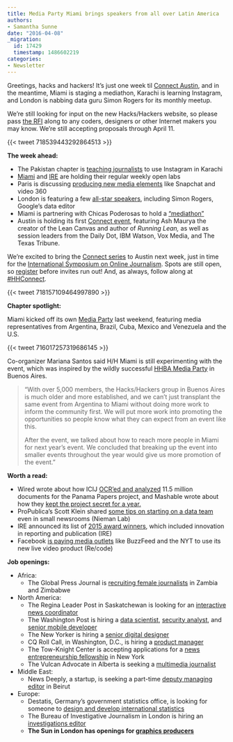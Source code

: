 ```yaml
---
title: Media Party Miami brings speakers from all over Latin America
authors:
- Samantha Sunne
date: "2016-04-08"
_migration:
  id: 17429
  timestamp: 1486602219
categories:
- Newsletter
---
```


Greetings, hacks and hackers! It’s just one week til [Connect Austin][1], and in the meantime, Miami is staging a mediathon, Karachi is learning Instagram, and London is nabbing data guru Simon Rogers for its monthly meetup.

We’re still looking for input on the new Hacks/Hackers website, so please pass [the RFI][2] along to any coders, designers or other Internet makers you may know. We’re still accepting proposals through April 11.

{{< tweet 718539443292864513 >}}

**The week ahead:**

  * The Pakistan chapter is [teaching journalists][3] to use Instagram in Karachi
  * [Miami][4] and [IRE][5] are holding their regular weekly open labs
  * Paris is discussing [producing new media elements][6] like Snapchat and video 360
  * London is featuring a few [all-star speakers][7], including Simon Rogers, Google’s data editor
  * Miami is partnering with Chicas Poderosas to hold a [“mediathon”][8]
  * Austin is holding its first [Connect event][9], featuring Ash Maurya the creator of the Lean Canvas and author of _Running Lean,_ as well as session leaders from the Daily Dot, IBM Watson, Vox Media, and The Texas Tribune.

We’re excited to bring the [Connect series][10] to Austin next week, just in time for the [International Symposium on Online Journalism][11]. Spots are still open, so [register][1] before invites run out! And, as always, follow along at [#HHConnect][12].

{{< tweet 718157109464997890 >}}

**Chapter spotlight:**

Miami kicked off its own [Media Party][13] last weekend, featuring media representatives from Argentina, Brazil, Cuba, Mexico and Venezuela and the U.S.

{{< tweet 716017257319686145 >}}

Co-organizer Mariana Santos said H/H Miami is still experimenting with the event, which was inspired by the wildly successful [HHBA Media Party][14] in Buenos Aires.

> “With over 5,000 members, the Hacks/Hackers group in Buenos Aires is much older and more established, and we can’t just transplant the same event from Argentina to Miami without doing more work to inform the community first. We will put more work into promoting the opportunities so people know what they can expect from an event like this.
>
> After the event, we talked about how to reach more people in Miami for next year’s event. We concluded that breaking up the event into smaller events throughout the year would give us more promotion of the event.”

**Worth a read:**

  * Wired wrote about how ICIJ [OCR’ed and analyzed][15] 11.5 million documents for the Panama Papers project, and Mashable wrote about how they [kept the project secret for a year.][16]
  * ProPublica’s Scott Klein shared [some tips on starting on a data team][17] even in small newsrooms (Nieman Lab)
  * IRE announced its list of [2015 award winners][18], which included innovation in reporting and publication (IRE)
  * Facebook [is paying media outlets][19] like BuzzFeed and the NYT to use its new live video product (Re/code)

**Job openings:**

  * Africa:
      * The Global Press Journal is [recruiting female journalists][20] in Zambia and Zimbabwe
  * North America:
      * The Regina Leader Post in Saskatchewan is looking for an [interactive news coordinator][21]
      * The Washington Post is hiring a [data scientist][22], [security analyst][23], and [senior mobile developer][24]
      * The New Yorker is hiring a [senior digital designer][25]
      * CQ Roll Call, in Washington, D.C., is hiring a [product manager][26]
      * The Tow-Knight Center is accepting applications for a [news entrepreneurship fellowship][27] in New York
      * The Vulcan Advocate in Alberta is seeking a [multimedia journalist][28]
  * Middle East:
      * News Deeply, a startup, is seeking a part-time [deputy managing editor][29] in Beirut
  * Europe:
      * Destatis, Germany’s government statistics office, is looking for someone to [design and develop international statistics][30]
      * The Bureau of Investigative Journalism in London is hiring an [investigations editor][31]
      * **The Sun in London has openings for [graphics producers][32]**

 [1]: https://www.eventbrite.com/e/hackshackers-connect-austin-april-14-registration-22577580150?nomo=1&aff=newsletter
 [2]: https://docs.google.com/document/d/1P4YfJrcTo9rA1UbcLDXI2QpdcndfquqNDFAFO0c51M0/edit
 [3]: http://hackshackers.pk/trainings/training-journalists-instagram/
 [4]: http://www.meetup.com/Hacks-Hackers-Miami/
 [5]: http://www.meetup.com/hackshackersIRE/
 [6]: http://www.meetup.com/Hacks-Hackers-Paris/events/230017772/
 [7]: http://www.meetup.com/HacksHackersLondon/events/229126743/
 [8]: http://www.meetup.com/Hacks-Hackers-Miami/events/230072252/
 [9]: http://connect.hackshackers.com/event/austin/
 [10]: http://connect.hackshackers.com
 [11]: https://online.journalism.utexas.edu/
 [12]: https://twitter.com/search?q=%23hhconnect
 [13]: http://mediapartymiami.com/
 [14]: http://mediaparty.info/
 [15]: http://www.wired.co.uk/news/archive/2016-04/04/panama-papers-data-leak-how-analysed-amount
 [16]: http://mashable.com/2016/04/04/panama-papers-media/#uAQI9Me8sgqH
 [17]: http://www.niemanlab.org/2016/04/want-to-start-a-small-data-journalism-team-in-your-newsroom-here-are-8-steps/
 [18]: http://ire.org/awards/ire-awards/winners/2015-ire-award-winners/#.VwbrMxIrLVo
 [19]: http://recode.net/2016/04/06/facebook-paying-media-partners-like-buzzfeed-to-livestream/
 [20]: http://ijnet.org/en/opportunities/global-press-institute-seeks-aspiring-journalists-zimbabwe-zambia
 [21]: http://www.jeffgaulin.com/jobs/JobDetails.asp?id=21888
 [22]: https://washpost.wd5.myworkdayjobs.com/en-US/washingtonpostcareers/job/DC-Washington-TWP-Headquarters/Data-Scientist_JR-90268336
 [23]: https://washpost.wd5.myworkdayjobs.com/en-US/washingtonpostcareers/job/DC-Washington-TWP-Headquarters/Security-Analyst_JR-90268265
 [24]: https://washpost.wd5.myworkdayjobs.com/en-US/washingtonpostcareers/job/DC-Washington-TWP-Headquarters/Senior-Mobile-Developer---Android---VA---DC---MD_JR-90268268
 [25]: https://www.linkedin.com/jobs2/view/118757817?trk=nn
 [26]: https://careers-economist.icims.com/jobs/2473/product-manager---cq-roll-call/job?hub=6&mobile=false&width=1293&height=500&bga=true&needsRedirect=false&jan1offset=-300&jun1offset=-240
 [27]: http://ijnet.org/en/opportunities/tow-knight-entrepreneurial-journalism-fellowship-open-worldwide
 [28]: http://www.jeffgaulin.com/jobs/JobDetails.asp?id=21891
 [29]: https://www.journalismjobs.com/job-listings/1629219
 [30]: https://docs.google.com/viewer?a=v&pid=forums&srcid=MDg4NTExNzkxNTM5ODA0NTkxNDYBMDk4NjYwMDA0NDMxMTYxMDMzMDEBRnMweEJqT2ZFUUFKATAuMQEBdjI
 [31]: https://www.journalism.co.uk/media-jobs/investigations-editor/s75/a624787/
 [32]: https://www.journalism.co.uk/media-jobs/graphic-designers-casual-shifts-the-sun/s75/a622390/